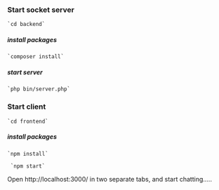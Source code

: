 ### Start socket server
    `cd backend`
##### install packages
    `composer install`
##### start server
    `php bin/server.php`

### Start client
    `cd frontend`
##### install packages
    `npm install`
 
     `npm start`

Open http://localhost:3000/ in two separate tabs, and start chatting.....  
  

